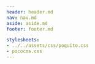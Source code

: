 ```yaml
---
header: header.md
nav: nav.md
aside: aside.md
footer: footer.md

stylesheets:
- ../../assets/css/poquito.css
- pococms.css
---
```


